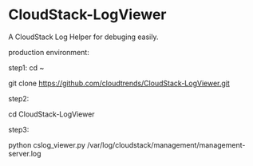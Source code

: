 CloudStack-LogViewer
====================

A CloudStack Log Helper for debuging easily.

production environment:


step1:
cd ~

git clone https://github.com/cloudtrends/CloudStack-LogViewer.git


step2:

cd CloudStack-LogViewer

step3:

python cslog_viewer.py /var/log/cloudstack/management/management-server.log




